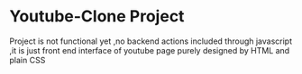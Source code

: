 # Youtube-Clone Project

Project is not functional yet ,no backend actions included through javascript ,it is just front end interface of youtube page purely designed by HTML and plain CSS
